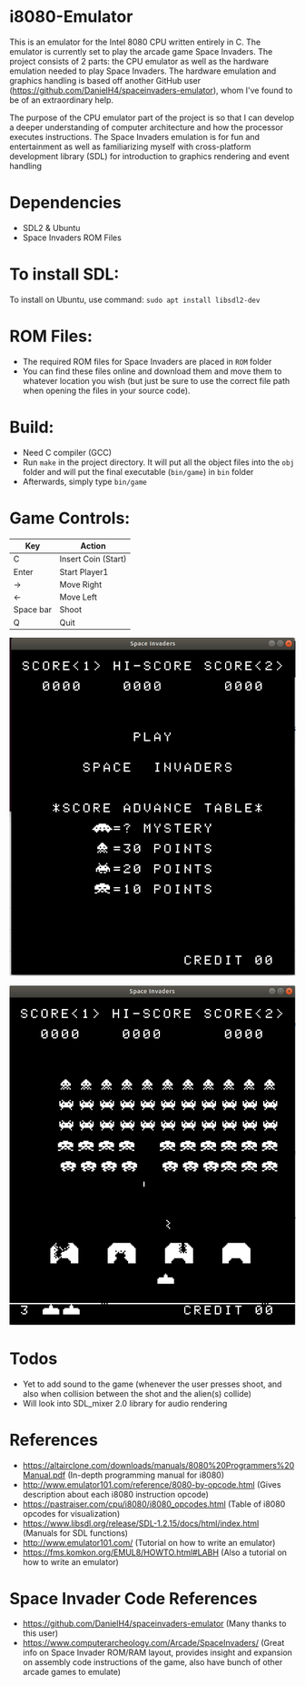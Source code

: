 # i8080-Emulator
This is an emulator for the Intel 8080 CPU written entirely in C. The emulator is currently set to play the arcade game Space Invaders. The project consists of 2 parts: the CPU emulator as well as the hardware emulation needed to play Space Invaders.
The hardware emulation and graphics handling is based off another GitHub user (https://github.com/DanielH4/spaceinvaders-emulator), whom I've found to be of an extraordinary help.

The purpose of the CPU emulator part of the project is so that I can develop a deeper understanding of computer architecture and how the processor executes instructions. The Space Invaders emulation is for fun and entertainment as well as familiarizing myself with cross-platform development library (SDL) for introduction to graphics rendering and event handling

# Dependencies
- SDL2 & Ubuntu
- Space Invaders ROM Files

# To install SDL:
To install on Ubuntu, use command:
`sudo apt install libsdl2-dev`

# ROM Files:
- The required ROM files for Space Invaders are placed in `ROM` folder
- You can find these files online and download them and move them to whatever location you wish (but just be sure to use the correct file path when opening the files in your source code).

# Build:
- Need C compiler (GCC)
- Run `make` in the project directory. It will put all the object files into the `obj` folder and will put the final executable (`bin/game`) in `bin` folder
- Afterwards, simply type `bin/game`

# Game Controls:

| Key           | Action               |
| ------------- | -------------------- |
| C             | Insert Coin (Start)  |
| Enter         | Start Player1        |
| →             | Move Right           |
| ←             | Move Left            |
| Space bar     | Shoot                |
| Q             | Quit                 |

![](images/invaders_menu.PNG)

![](images/gameplay.PNG)

# Todos
- Yet to add sound to the game (whenever the user presses shoot, and also when collision between the shot and the alien(s) collide)
- Will look into SDL_mixer 2.0 library for audio rendering

# References
- https://altairclone.com/downloads/manuals/8080%20Programmers%20Manual.pdf (In-depth programming manual for i8080)
- http://www.emulator101.com/reference/8080-by-opcode.html (Gives description about each i8080 instruction opcode)
- https://pastraiser.com/cpu/i8080/i8080_opcodes.html (Table of i8080 opcodes for visualization)
- https://www.libsdl.org/release/SDL-1.2.15/docs/html/index.html (Manuals for SDL functions)
- http://www.emulator101.com/ (Tutorial on how to write an emulator)
- https://fms.komkon.org/EMUL8/HOWTO.html#LABH (Also a tutorial on how to write an emulator)

# Space Invader Code References
- https://github.com/DanielH4/spaceinvaders-emulator (Many thanks to this user)
- https://www.computerarcheology.com/Arcade/SpaceInvaders/ (Great info on Space Invader ROM/RAM layout, provides insight and expansion on assembly code instructions of the game, also have bunch of other arcade games to emulate)
